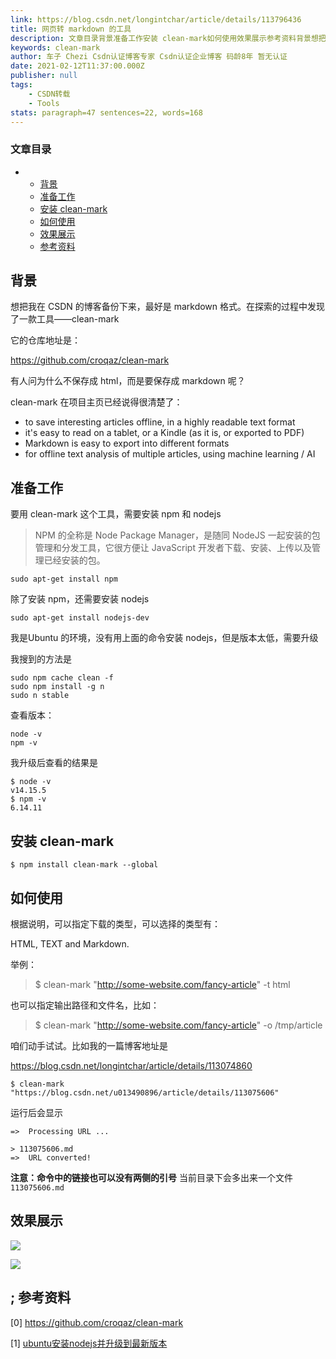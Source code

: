 ```yaml
---
link: https://blog.csdn.net/longintchar/article/details/113796436
title: 网页转 markdown 的工具
description: 文章目录背景准备工作安装 clean-mark如何使用效果展示参考资料背景想把我在 CSDN 的博客备份下来，最好是 markdown 格式。在探索的过程中发现了一款工具——clean-mark它的仓库地址是：https://github.com/croqaz/clean-mark有人问为什么不保存成 html，而是要保存成 markdown 呢？clean-mark 在项目主页已经说得很清楚了：to save interesting articles offline, in a high
keywords: clean-mark
author: 车子 Chezi Csdn认证博客专家 Csdn认证企业博客 码龄8年 暂无认证
date: 2021-02-12T11:37:00.000Z
publisher: null
tags:
    - CSDN转载
    - Tools
stats: paragraph=47 sentences=22, words=168
---
```

### 文章目录

*
  - [背景](#-1)
  - [准备工作](#-20)
  - [安装 clean-mark](#-cleanmark-67)
  - [如何使用](#-75)
  - [效果展示](#-111)
  - [参考资料](#-119)

## 背景

想把我在 CSDN 的博客备份下来，最好是 markdown 格式。在探索的过程中发现了一款工具——clean-mark

它的仓库地址是：

https://github.com/croqaz/clean-mark

有人问为什么不保存成 html，而是要保存成 markdown 呢？

clean-mark 在项目主页已经说得很清楚了：

>

* to save interesting articles offline, in a highly readable text format
* it's easy to read on a tablet, or a Kindle (as it is, or exported to PDF)
* Markdown is easy to export into different formats
* for offline text analysis of multiple articles, using machine learning / AI

## 准备工作

要用 clean-mark 这个工具，需要安装 npm 和 nodejs

> NPM 的全称是 Node Package Manager，是随同 NodeJS 一起安装的包管理和分发工具，它很方便让 JavaScript 开发者下载、安装、上传以及管理已经安装的包。

```
sudo apt-get install npm
```

除了安装 npm，还需要安装 nodejs

```
sudo apt-get install nodejs-dev
```

我是Ubuntu 的环境，没有用上面的命令安装 nodejs，但是版本太低，需要升级

我搜到的方法是

```
sudo npm cache clean -f
sudo npm install -g n
sudo n stable
```

查看版本：

```
node -v
npm -v
```

我升级后查看的结果是

```
$ node -v
v14.15.5
$ npm -v
6.14.11

```

## 安装 clean-mark

```
$ npm install clean-mark --global
```

## 如何使用

根据说明，可以指定下载的类型，可以选择的类型有：

HTML, TEXT and Markdown.

举例：

> $ clean-mark "http://some-website.com/fancy-article" -t html

也可以指定输出路径和文件名，比如：

> $ clean-mark "http://some-website.com/fancy-article" -o /tmp/article

咱们动手试试。比如我的一篇博客地址是

https://blog.csdn.net/longintchar/article/details/113074860

```
$ clean-mark "https://blog.csdn.net/u013490896/article/details/113075606"
```

运行后会显示

```
=>  Processing URL ...

> 113075606.md
=>  URL converted!

```

**注意：命令中的链接也可以没有两侧的引号**
当前目录下会多出来一个文件 `113075606.md`

## 效果展示

![](https://img-blog.csdnimg.cn/20210212193636205.png?x-oss-process=image/watermark,type_ZmFuZ3poZW5naGVpdGk,shadow_10,text_aHR0cHM6Ly9ibG9nLmNzZG4ubmV0L3UwMTM0OTA4OTY=,size_16,color_FFFFFF,t_70)

![](https://img-blog.csdnimg.cn/20210212193644665.png?x-oss-process=image/watermark,type_ZmFuZ3poZW5naGVpdGk,shadow_10,text_aHR0cHM6Ly9ibG9nLmNzZG4ubmV0L3UwMTM0OTA4OTY=,size_16,color_FFFFFF,t_70)

## <a name="_119">;</a> 参考资料

[0] https://github.com/croqaz/clean-mark

[1] [ubuntu安装nodejs并升级到最新版本](https://www.centos.bz/2017/11/ubuntu%E5%AE%89%E8%A3%85nodejs%E5%B9%B6%E5%8D%87%E7%BA%A7%E5%88%B0%E6%9C%80%E6%96%B0%E7%89%88%E6%9C%AC/)
